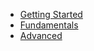- [Getting Started](/RotationDev/get_start.md)
- [Fundamentals](/RotationDev/fundamentals.md)
- [Advanced](/RotationDev/advanced.md)

